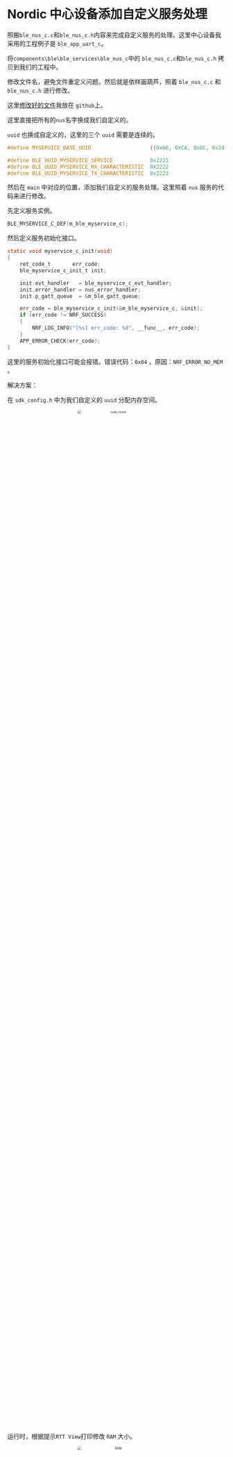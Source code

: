 # Nordic 中心设备添加自定义服务处理



照搬`ble_nus_c.c`和`ble_nus_c.h`内容来完成自定义服务的处理。这里中心设备我采用的工程例子是 `ble_app_uart_c`。



将`components\ble\ble_services\ble_nus_c`中的 `ble_nus_c.c`和`ble_nus_c.h` 拷贝到我们的工程中。

修改文件名，避免文件重定义问题。然后就是依样画葫芦，照着 `ble_nus_c.c` 和 `ble_nus_c.h` 进行修改。

这里[修改好的文件](https://github.com/duapple/nordic_ble_central_custom_services/tree/master)我放在 `github`上。

这里直接把所有的`nus`名字换成我们自定义的。

`uuid` 也换成自定义的，这里的三个 `uuid` 需要是连续的。

```c
#define MYSERVICE_BASE_UUID                   {{0x66, 0xCA, 0xDC, 0x24, 0x0E, 0xE5, 0xA9, 0xE0, 0x93, 0xF3, 0xA3, 0xB5, 0x00, 0x00, 0x40, 0x6E}} /**< Used vendor-specific UUID. */

#define BLE_UUID_MYSERVICE_SERVICE            0x2221                      /**< The UUID of the Nordic UART Service. */
#define BLE_UUID_MYSERVICE_RX_CHARACTERISTIC  0X2222                      /**< The UUID of the RX Characteristic. */
#define BLE_UUID_MYSERVICE_TX_CHARACTERISTIC  0x2223                      /**< The UUID of the TX Characteristic. */
```



然后在 `main` 中对应的位置，添加我们自定义的服务处理。这里照着 `nus` 服务的代码来进行修改。

先定义服务实例。

```c
BLE_MYSERVICE_C_DEF(m_ble_myservice_c);
```

然后定义服务初始化接口。

```c
static void myservice_c_init(void)
{
    ret_code_t       err_code;
    ble_myservice_c_init_t init;

    init.evt_handler   = ble_myservice_c_evt_handler;
    init.error_handler = nus_error_handler;
    init.p_gatt_queue  = &m_ble_gatt_queue;

    err_code = ble_myservice_c_init(&m_ble_myservice_c, &init);
	if (err_code != NRF_SUCCESS)
	{
		NRF_LOG_INFO("[%s] err_code: %d", __func__, err_code);
	}
    APP_ERROR_CHECK(err_code);
}
```

这里的服务初始化接口可能会报错。错误代码：`0x04` ，原因：`NRF_ERROR_NO_MEM` 。

解决方案：

在 `sdk_config.h` 中为我们自定义的 `uuid` 分配内存空间。

<div align=center><img src="https://raw.githubusercontent.com/duapple/Code/master/pic/20210127105458.png" alt="uuid_count" style="zoom:50%;" width="60%" high="60%"/></div>


运行时，根据提示`RTT View`打印修改 `RAM` 大小。

<div align=center><img src="https://raw.githubusercontent.com/duapple/Code/master/pic/20210127105537.png" alt="RAM" style="zoom:50%;" width="60%" high="60%" /></div>




`void bsp_event_handler(bsp_event_t event)` 事件中添加 断连处理。

```c
void bsp_event_handler(bsp_event_t event)
{
    ret_code_t err_code;

    switch (event)
    {
    case BSP_EVENT_DISCONNECT:

        err_code = sd_ble_gap_disconnect(m_ble_nus_c.conn_handle, \
                                         BLE_HCI_REMOTE_USER_TERMINATED_CONNECTION);
#if ENABLE_BLE_MYSERVICE
        err_code = sd_ble_gap_disconnect(m_ble_myservice_c.conn_handle, \
                                         BLE_HCI_REMOTE_USER_TERMINATED_CONNECTION);
#endif
        if (err_code != NRF_ERROR_INVALID_STATE)
        {
            APP_ERROR_CHECK(err_code);
        }
        break;
}
```



`static void ble_evt_handler(ble_evt_t const * p_ble_evt, void * p_context)` 中添加 连接处理。

经测试，这里不用添加也是可以的。

```c
static void ble_evt_handler(ble_evt_t const * p_ble_evt, void * p_context)
{
    ret_code_t            err_code;
    ble_gap_evt_t const * p_gap_evt = &p_ble_evt->evt.gap_evt;

    switch (p_ble_evt->header.evt_id)
    {
    case BLE_GAP_EVT_CONNECTED:
        // NRF_LOG_INFO("BLE_GAP_EVT_CONNECTED");

        err_code = ble_nus_c_handles_assign(&m_ble_nus_c, p_ble_evt->evt.gap_evt.conn_handle, NULL);
#if ENABLE_BLE_MYSERVICE
        err_code = ble_myservice_c_handles_assign(&m_ble_myservice_c, p_ble_evt->evt.gap_evt.conn_handle, NULL);
#endif
        APP_ERROR_CHECK(err_code);

        err_code = bsp_indication_set(BSP_INDICATE_CONNECTED);
        APP_ERROR_CHECK(err_code);

        // start discovery of services. The NUS Client waits for a discovery result
        err_code = ble_db_discovery_start(&m_db_disc, p_ble_evt->evt.gap_evt.conn_handle);
        APP_ERROR_CHECK(err_code);
        break;
}
```



定义自定义服务的事件处理回调。照着 `nus` 服务的进行修改就好了。

```c
static void ble_myservice_c_evt_handler(ble_myservice_c_t * p_ble_myservice_c, ble_myservice_c_evt_t const * p_ble_myservice_evt)
{
	DEBUG_INFO();
    ret_code_t err_code;

    switch (p_ble_myservice_evt->evt_type)
    {
    case BLE_NUS_C_EVT_DISCOVERY_COMPLETE:
        NRF_LOG_INFO("Myservice Discovery complete.");
        err_code = ble_myservice_c_handles_assign(p_ble_myservice_c, p_ble_myservice_evt->conn_handle, &p_ble_myservice_evt->handles);
        APP_ERROR_CHECK(err_code);

        err_code = ble_myservice_c_tx_notif_enable(p_ble_myservice_c);
        APP_ERROR_CHECK(err_code);
        NRF_LOG_INFO("Connected to device with My Service.");
        break;

    case BLE_NUS_C_EVT_NUS_TX_EVT:
        ble_nus_chars_received_uart_print(p_ble_myservice_evt->p_data, p_ble_myservice_evt->data_len);
        break;

    case BLE_NUS_C_EVT_DISCONNECTED:
        NRF_LOG_INFO("Disconnected.");
        scan_start();
        break;
    }
}
```



在 `uart_event_handle` 回调中，将收到的串口数据发送到我们自定义服务的`Notify` 属性中。

```c
void uart_event_handle(app_uart_evt_t * p_event)
{
    static uint8_t data_array[BLE_NUS_MAX_DATA_LEN];
    static uint16_t index = 0;
    uint32_t ret_val;

    switch (p_event->evt_type)
    {
    /**@snippet [Handling data from UART] */
    case APP_UART_DATA_READY:
        UNUSED_VARIABLE(app_uart_get(&data_array[index]));
        index++;

        if ((data_array[index - 1] == '\n') ||
                (data_array[index - 1] == '\r') ||
                (index >= (m_ble_nus_max_data_len)))
        {
            NRF_LOG_DEBUG("Ready to send data over BLE NUS");
            NRF_LOG_HEXDUMP_DEBUG(data_array, index);

            do
            {
            /*****************自定义服务**********************/
                ret_val = ble_myservice_c_string_send(&m_ble_myservice_c, data_array, index);
				if ( (ret_val != NRF_ERROR_INVALID_STATE) && (ret_val != NRF_ERROR_RESOURCES) )
                {
                    APP_ERROR_CHECK(ret_val);
                }
                /*******************end********************/
                ret_val = ble_nus_c_string_send(&m_ble_nus_c, data_array, index);
                if ( (ret_val != NRF_ERROR_INVALID_STATE) && (ret_val != NRF_ERROR_RESOURCES) )
                {
                    APP_ERROR_CHECK(ret_val);
                }
            } while (ret_val == NRF_ERROR_RESOURCES);

            index = 0;
        }
        break;
}
```



在发现模块回调处理中添加我们自定义服务的处理函数。

```c
static void db_disc_handler(ble_db_discovery_evt_t * p_evt)
{
    ble_nus_c_on_db_disc_evt(&m_ble_nus_c, p_evt);

    ble_myservice_c_on_db_disc_evt(&m_ble_myservice_c, p_evt);
}
```



自此。我们在中心设备上的处理外围设备的自定义服务的代码就添加好了。

外围设备服务如下，都是 `nus` 服务基础上进行修改的。相当于我们自己新建了另外一个 `nus` 服务。



<div align=center><img src="https://raw.githubusercontent.com/duapple/Code/master/pic/20210127105703.png" alt="Screenshot_2021-01-26-00-03-53-103_no.nordicsemi." style="zoom: 33%;"  width="40%" high="40%"/></div>


这里我的自定义服务是在 `Nordic 52810` 上跑的。然后将 `Nordic 52840` 作为中心设备来连接这个外围设备。`UART Service` 用工程中原有的。然后`Unknown Service` 采用我们自己的服务处理来进行连接和处理。

这里中心设备为`Nordic Downgle` ，通过串口连接PC， PC串口助手发送数据到 `Downgle`，然后 `Downgle` 会通过 `NUS` 和 `MYSERVICE`  两个服务将串口接收到的数据发送到外围设备对应的两个服务上。

这里DB发现模块，会在建立连接后，按照我们设置的 `uuid` 来依次发现我们定义的服务，并建立连接。

这里，外围设备上对应服务的回数据处理回调（`nus_new_data_handler` 和 `nus_data_handler`）接收到了来自中心设备的两个服务处理的数据。

<div align=center><img src="https://github.com/duapple/Code/blob/master/pic/20210127105733.png?raw=true" alt="Screenshot_2021-01-26-00-03-53-103_no.nordicsemi." style="zoom: 33%;" width="80%" high="80%"/></div>